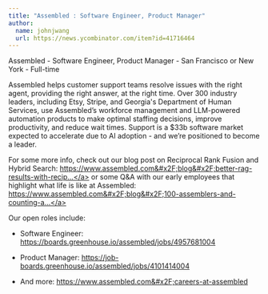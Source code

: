 ```yaml
---
title: "Assembled : Software Engineer, Product Manager"
author:
  name: johnjwang
  url: https://news.ycombinator.com/item?id=41716464
---
```

Assembled - Software Engineer, Product Manager - San Francisco or New York - Full-time

Assembled helps customer support teams resolve issues with the right agent, providing the right answer, at the right time. Over 300 industry leaders, including Etsy, Stripe, and Georgia&#x27;s Department of Human Services, use Assembled’s workforce management and LLM-powered automation products to make optimal staffing decisions, improve productivity, and reduce wait times. Support is a $33b software market expected to accelerate due to AI adoption - and we’re positioned to become a leader.

For some more info, check out our blog post on Reciprocal Rank Fusion and Hybrid Search: <a href="https:&#x2F;&#x2F;www.assembled.com&#x2F;blog&#x2F;better-rag-results-with-reciprocal-rank-fusion-and-hybrid-search" rel="nofollow">https:&#x2F;&#x2F;www.assembled.com&#x2F;blog&#x2F;better-rag-results-with-recip...</a> or some Q&amp;A with our early employees that highlight what life is like at Assembled: <a href="https:&#x2F;&#x2F;www.assembled.com&#x2F;blog&#x2F;100-assemblers-and-counting-a-q-a-series-with-some-of-assembleds-early-hires" rel="nofollow">https:&#x2F;&#x2F;www.assembled.com&#x2F;blog&#x2F;100-assemblers-and-counting-a...</a>

Our open roles include:

- Software Engineer: <a href="https:&#x2F;&#x2F;boards.greenhouse.io&#x2F;assembled&#x2F;jobs&#x2F;4957681004" rel="nofollow">https:&#x2F;&#x2F;boards.greenhouse.io&#x2F;assembled&#x2F;jobs&#x2F;4957681004</a>

- Product Manager: <a href="https:&#x2F;&#x2F;job-boards.greenhouse.io&#x2F;assembled&#x2F;jobs&#x2F;4101414004" rel="nofollow">https:&#x2F;&#x2F;job-boards.greenhouse.io&#x2F;assembled&#x2F;jobs&#x2F;4101414004</a>

- And more: <a href="https:&#x2F;&#x2F;www.assembled.com&#x2F;careers-at-assembled" rel="nofollow">https:&#x2F;&#x2F;www.assembled.com&#x2F;careers-at-assembled</a>
<JobApplication />
